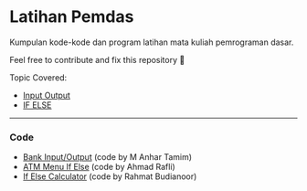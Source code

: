 # Latihan Pemdas
Kumpulan kode-kode dan program latihan mata kuliah pemrograman dasar.

Feel free to contribute and fix this repository 🙂

Topic Covered:

- [Input Output](https://www.geeksforgeeks.org/java-io-input-output-in-java-with-examples/)
- [IF ELSE](https://www.geeksforgeeks.org/java-if-else-statement-with-examples/)

----------

### Code
- [Bank Input/Output](https://github.com/linkusers/latihan_pemdas/blob/e3d006602b6b43ea5f7c0c3f0f5a23e66494e7fd/BankIO.java) (code by M Anhar Tamim)
- [ATM Menu If Else](https://github.com/linkusers/latihan_pemdas/blob/e3d006602b6b43ea5f7c0c3f0f5a23e66494e7fd/bankATM.java) (code by Ahmad Rafli)
- [If Else Calculator](https://github.com/linkusers/latihan_pemdas/blob/e3d006602b6b43ea5f7c0c3f0f5a23e66494e7fd/calculatorIFELSE.java) (code by Rahmat Budianoor)

